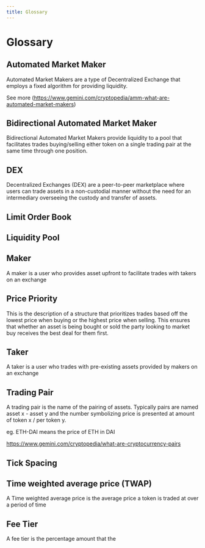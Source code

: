 ```yaml
---
title: Glossary
---
```


# Glossary 

## Automated Market Maker

Automated Market Makers are a type of Decentralized Exchange that employs a fixed algorithm for providing liquidity.

See more (https://www.gemini.com/cryptopedia/amm-what-are-automated-market-makers)

## Bidirectional Automated Market Maker

Bidirectional Automated Market Makers provide liquidity to a pool that facilitates trades buying/selling either token on a single trading pair at the same time through one position.

## DEX

Decentralized Exchanges (DEX) are a peer-to-peer marketplace where users can trade assets in a non-custodial manner without the need for an intermediary overseeing the custody and transfer of assets.

## Limit Order Book

## Liquidity Pool

## Maker

A maker is a user who provides asset upfront to facilitate trades with takers on an exchange

## Price Priority

This is the description of a structure that prioritizes trades based off the lowest price when buying or the highest price when selling. This ensures that whether an asset is being bought or sold the party looking to market buy receives the best deal for them first.

## Taker

A taker is a user who trades with pre-existing assets provided by makers on an exchange

## Trading Pair

A trading pair is the name of the pairing of assets. Typically pairs are named asset x - asset y and the number symbolizing price is presented at amount of token x / per token y.

eg. ETH-DAI means the price of ETH in DAI

https://www.gemini.com/cryptopedia/what-are-cryptocurrency-pairs

## Tick Spacing

## Time weighted average price (TWAP)

A Time weighted average price is the average price a token is traded at over a period of time



## Fee Tier

A fee tier is the percentage amount that the 
